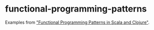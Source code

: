 # functional-programming-patterns
Examples from ["Functional Programming Patterns in Scala and Clojure"](http://www.amazon.com/Functional-Programming-Patterns-Scala-Clojure/dp/1937785475).
